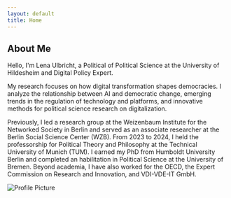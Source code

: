 ```yaml
---
layout: default
title: Home
---
```


<div class="hero">
    <div class="bio">
        <h2>About Me</h2>
        <p>Hello, I'm Lena Ulbricht, a Political of Political Science at the University of Hildesheim and Digital Policy Expert.</p>
        <p>My research focuses on how digital transformation shapes democracies. I analyze the relationship between AI and democratic change, emerging trends in the regulation of technology and platforms, and innovative methods for political science research on digitalization.</p>
        <p>Previously, I led a research group at the Weizenbaum Institute for the Networked Society in Berlin and served as an associate researcher at the Berlin Social Science Center (WZB). From 2023 to 2024, I held the professorship for Political Theory and Philosophy at the Technical University of Munich (TUM). I earned my PhD from Humboldt University Berlin and completed an habilitation in Political Science at the University of Bremen. Beyond academia, I have also worked for the OECD, the Expert Commission on Research and Innovation, and VDI-VDE-IT GmbH.</p>
    </div>
        <div class="hero-image-container">
        <img src="{{ site.baseurl }}/assets/images/profile.jpeg" alt="Profile Picture" class="hero-image">
    </div>
</div>